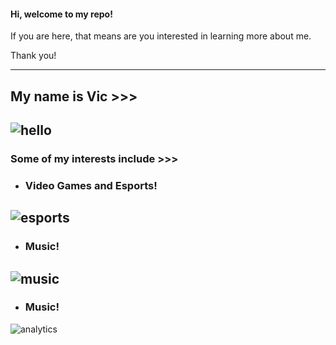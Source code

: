 #### Hi, welcome to my repo! 
If you are here, that means are you interested in learning more about me. 

Thank you! 

---------

## My name is Vic >>> 
![hello](https://github.com/vic-voskovsky/Portfolio/blob/master/images/hello_vic.jpg)
---------

### Some of my interests include >>>

- ### Video Games and Esports! 
![esports](https://github.com/vic-voskovsky/Portfolio/blob/master/images/esports.jpg)
---------
- ### Music!
![music](https://github.com/vic-voskovsky/Portfolio/blob/master/images/music.jpg)
---------
- ### Music!
![analytics](https://github.com/vic-voskovsky/Portfolio/blob/master/images/esports.jpg)
